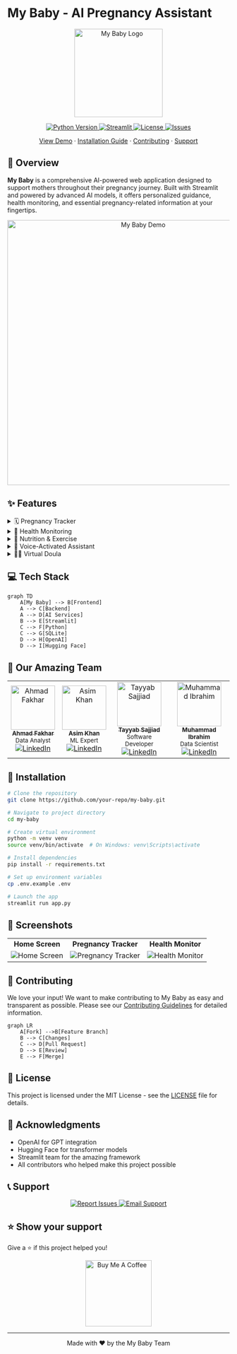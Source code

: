 # My Baby - AI Pregnancy Assistant

<p align="center">
    <img src="path_to_your_logo.png" alt="My Baby Logo" width="200"/>
</p>

<p align="center">
    <a href="https://www.python.org/downloads/">
        <img src="https://img.shields.io/badge/Python-3.8%2B-blue?style=for-the-badge&logo=python&logoColor=white" alt="Python Version"/>
    </a>
    <a href="https://streamlit.io">
        <img src="https://img.shields.io/badge/Streamlit-1.28%2B-FF4B4B?style=for-the-badge&logo=streamlit&logoColor=white" alt="Streamlit"/>
    </a>
    <a href="LICENSE">
        <img src="https://img.shields.io/badge/License-MIT-green?style=for-the-badge" alt="License"/>
    </a>
    <a href="https://github.com/your-repo/my-baby/issues">
        <img src="https://img.shields.io/github/issues/your-repo/my-baby?style=for-the-badge" alt="Issues"/>
    </a>
</p>

<p align="center">
    <a href="#demo">View Demo</a>
    ·
    <a href="#installation">Installation Guide</a>
    ·
    <a href="#contributing">Contributing</a>
    ·
    <a href="#support">Support</a>
</p>

## 🌟 Overview

**My Baby** is a comprehensive AI-powered web application designed to support mothers throughout their pregnancy journey. Built with Streamlit and powered by advanced AI models, it offers personalized guidance, health monitoring, and essential pregnancy-related information at your fingertips.

<p align="center">
    <img src="path_to_demo.gif" alt="My Baby Demo" width="600"/>
</p>

## ✨ Features

<details>
<summary>🗓️ Pregnancy Tracker</summary>
<br>
• Week-by-week development tracking<br>
• Important milestone notifications<br>
• Customized pregnancy timeline<br>
• Baby growth visualization
</details>

<details>
<summary>🏥 Health Monitoring</summary>
<br>
• Mental health assessment and tips<br>
• Physical symptom checker<br>
• Automated health alerts<br>
• Mood tracking and analysis
</details>

<details>
<summary>🥗 Nutrition & Exercise</summary>
<br>
• Trimester-specific meal plans<br>
• Safe exercise routines<br>
• Nutritional recommendations<br>
• Customized workout schedules
</details>

<details>
<summary>🎤 Voice-Activated Assistant</summary>
<br>
• Hands-free interaction<br>
• Voice command support<br>
• Natural language processing<br>
• Multi-language support
</details>

<details>
<summary>👩‍⚕️ Virtual Doula</summary>
<br>
• Labor preparation guidance<br>
• Postpartum care information<br>
• 24/7 AI-powered support<br>
• Emergency protocol assistance
</details>

## 💻 Tech Stack

```mermaid
graph TD
    A[My Baby] --> B[Frontend]
    A --> C[Backend]
    A --> D[AI Services]
    B --> E[Streamlit]
    C --> F[Python]
    C --> G[SQLite]
    D --> H[OpenAI]
    D --> I[Hugging Face]
```

## 👥 Our Amazing Team
<center>
<table>
<tr>
    <td align="center">
        <a href="https://github.com/Ahmad-Fakhar">
            <img src="https://github.com/Ahmad-Fakhar.png" width="100px;" alt="Ahmad Fakhar"/><br />
            <sub><b>Ahmad Fakhar</b></sub>
        </a>
        <br />
        <sub>Data Analyst</sub>
        <br />
        <a href="https://www.linkedin.com/in/ahmad-fakhar-357742258/">
            <img src="https://img.shields.io/badge/-LinkedIn-blue?style=flat-square&logo=linkedin" alt="LinkedIn"/>
        </a>
    </td>
    <td align="center">
        <a href="https://github.com/Asimbaloch">
            <img src="https://avatars.githubusercontent.com/u/85347127?v=4" width="100px;" alt="Asim Khan"/><br />
            <sub><b>Asim Khan</b></sub>
        </a>
        <br />
        <sub>ML Expert</sub>
        <br />
        <a href="https://www.linkedin.com/in/asim-khan-baloch/">
            <img src="https://img.shields.io/badge/-LinkedIn-blue?style=flat-square&logo=linkedin" alt="LinkedIn"/>
        </a>
    </td>
    <td align="center">
        <a href="https://github.com/devtayyabsajjad">
            <img src="https://avatars.githubusercontent.com/u/124726671?v=4" width="100px;" alt="Tayyab Sajjiad"/><br />
            <sub><b>Tayyab Sajjiad</b></sub>
        </a>
        <br />
        <sub>Software Developer</sub>
        <br />
        <a href="http://www.linkedin.com/in/tayyab-sajjad-156ab2267">
            <img src="https://img.shields.io/badge/-LinkedIn-blue?style=flat-square&logo=linkedin" alt="LinkedIn"/>
        </a>
    </td>
    <td align="center">
        <a href="https://github.com/muhammadibrahim313">
            <img src="https://github.com/muhammadibrahim313.png" width="100px;" alt="Muhammad Ibrahim"/><br />
            <sub><b>Muhammad Ibrahim</b></sub>
        </a>
        <br />
        <sub>Data Scientist</sub>
        <br />
        <a href="https://www.linkedin.com/in/muhammad-ibrahim-qasmi-9876a1297/">
            <img src="https://img.shields.io/badge/-LinkedIn-blue?style=flat-square&logo=linkedin" alt="LinkedIn"/>
        </a>
    </td>
</tr>
</table></center>

## 🚀 Installation

```bash
# Clone the repository
git clone https://github.com/your-repo/my-baby.git

# Navigate to project directory
cd my-baby

# Create virtual environment
python -m venv venv
source venv/bin/activate  # On Windows: venv\Scripts\activate

# Install dependencies
pip install -r requirements.txt

# Set up environment variables
cp .env.example .env

# Launch the app
streamlit run app.py
```

## 📸 Screenshots

<p align="center">
<table>
    <tr>
        <td align="center"><b>Home Screen</b></td>
        <td align="center"><b>Pregnancy Tracker</b></td>
        <td align="center"><b>Health Monitor</b></td>
    </tr>
    <tr>
        <td><img src="path_to_home_screenshot.png" alt="Home Screen"/></td>
        <td><img src="path_to_tracker_screenshot.png" alt="Pregnancy Tracker"/></td>
        <td><img src="path_to_health_screenshot.png" alt="Health Monitor"/></td>
    </tr>
</table>
</p>

## 🤝 Contributing

We love your input! We want to make contributing to My Baby as easy and transparent as possible. Please see our [Contributing Guidelines](CONTRIBUTING.md) for detailed information.

```mermaid
graph LR
    A[Fork] -->B[Feature Branch]
    B --> C[Changes]
    C --> D[Pull Request]
    D --> E[Review]
    E --> F[Merge]
```

## 📄 License

This project is licensed under the MIT License - see the [LICENSE](LICENSE) file for details.

## 🙏 Acknowledgments

- OpenAI for GPT integration
- Hugging Face for transformer models
- Streamlit team for the amazing framework
- All contributors who helped make this project possible

## 📞 Support

<p align="center">
    <a href="https://github.com/your-repo/my-baby/issues">
        <img src="https://img.shields.io/badge/Report%20Issues-GitHub-green?style=for-the-badge&logo=github" alt="Report Issues"/>
    </a>
    <a href="mailto:support@mybaby.com">
        <img src="https://img.shields.io/badge/Email%20Support-Mail-red?style=for-the-badge&logo=gmail" alt="Email Support"/>
    </a>
</p>

## ⭐ Show your support

Give a ⭐️ if this project helped you!

<p align="center">
    <a href="https://www.buymeacoffee.com/yourprofile">
        <img src="https://cdn.buymeacoffee.com/buttons/v2/default-yellow.png" alt="Buy Me A Coffee" width="150"/>
    </a>
</p>

---

<p align="center">Made with ❤️ by the My Baby Team</p>
